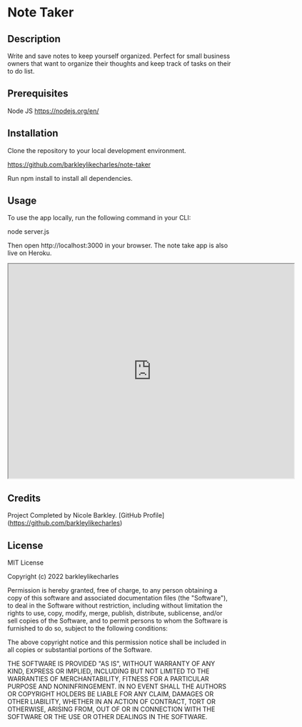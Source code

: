 # Note Taker

## Description
Write and save notes to keep yourself organized.  Perfect for small business owners that want to organize their thoughts and keep track of tasks on their to do list.

## Prerequisites
Node JS https://nodejs.org/en/

## Installation
Clone the repository to your local development environment.

https://github.com/barkleylikecharles/note-taker

Run npm install to install all dependencies. 

## Usage
To use the app locally, run the following command in your CLI:

node server.js 

Then open http://localhost:3000 in your browser. The note take app is also live on Heroku.

<iframe src="https://drive.google.com/file/d/1nr9y2pKVYOV8Y1UVjkp-Csu2V_Xxaftx/preview" width="640" height="480"></iframe>

## Credits
Project Completed by Nicole Barkley. [GitHub Profile] (https://github.com/barkleylikecharles)

## License
MIT License

Copyright (c) 2022 barkleylikecharles

Permission is hereby granted, free of charge, to any person obtaining a copy
of this software and associated documentation files (the "Software"), to deal
in the Software without restriction, including without limitation the rights
to use, copy, modify, merge, publish, distribute, sublicense, and/or sell
copies of the Software, and to permit persons to whom the Software is
furnished to do so, subject to the following conditions:

The above copyright notice and this permission notice shall be included in all
copies or substantial portions of the Software.

THE SOFTWARE IS PROVIDED "AS IS", WITHOUT WARRANTY OF ANY KIND, EXPRESS OR
IMPLIED, INCLUDING BUT NOT LIMITED TO THE WARRANTIES OF MERCHANTABILITY,
FITNESS FOR A PARTICULAR PURPOSE AND NONINFRINGEMENT. IN NO EVENT SHALL THE
AUTHORS OR COPYRIGHT HOLDERS BE LIABLE FOR ANY CLAIM, DAMAGES OR OTHER
LIABILITY, WHETHER IN AN ACTION OF CONTRACT, TORT OR OTHERWISE, ARISING FROM,
OUT OF OR IN CONNECTION WITH THE SOFTWARE OR THE USE OR OTHER DEALINGS IN THE
SOFTWARE.